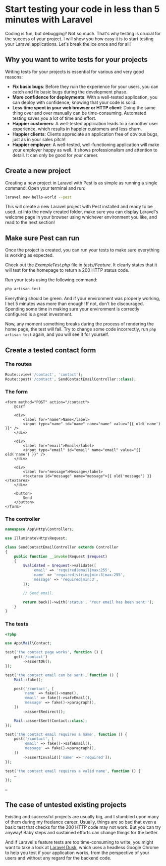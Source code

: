 # Start testing your code in less than 5 minutes with Laravel

Coding is fun, but debugging? Not so much. That's why testing is crucial for the success of your project. I will show you how easy it is to start testing your Laravel applications. Let's break the ice once and for all!

## Why you want to write tests for your projects

Writing tests for your projects is essential for various and very good reasons:

- **Fix basic bugs**: Before they ruin the experience for your users, you can catch and fix basic bugs during the development phase.
- **More confidence for deployments**: With a well-tested application, you can deploy with confidence, knowing that your code is solid.
- **Less time spent in your web browser or HTTP client**: Doing the same thing over and over manually can be time-consuming. Automated testing saves you a lot of time and effort.
- **Happier customers**: A well-tested application leads to a smoother user experience, which results in happier customers and less churn.
- **Happier clients**: Clients appreciate an application free of obvious bugs, just as in your sales pitch!
- **Happier employer**: A well-tested, well-functioning application will make your employer happy as well. It shows professionalism and attention to detail. It can only be good for your career.

## Create a new project

Creating a new project in Laravel with Pest is as simple as running a single command. Open your terminal and run:

```bash
laravel new hello-world --pest
```

This will create a new Laravel project with Pest installed and ready to be used. `cd` into the newly created folder, make sure you can display Laravel's welcome page in your browser using whichever environment you like, and read to the next section!

## Make sure Pest can run

Once the project is created, you can run your tests to make sure everything is working as expected.

Check out the _ExampleTest.php_ file in _tests/Feature_. It clearly states that it will test for the homepage to return a 200 HTTP status code.

Run your tests using the following command:

```bash
php artisan test
```

Everything should be green. And if your environment was properly working, I bet 5 minutes was more than enough! If not, don't be discouraged. Spending some time in making sure your environment is correctly configured is a great investment.

Now, any moment something breaks during the process of rendering the home page, the test will fail. Try to change some code incorrectly, run `php artisan test` again, and you will see it for yourself.

## Create a tested contact form

### The routes

```php
Route::view('/contact', 'contact');
Route::post('/contact', SendContactEmailController::class);
```

### The form

```blade
<form method="POST" action="/contact">
    @csrf

    <div>
        <label for="name">Name</label>
        <input type="name" id="name" name="name" value="{{ old('name') }}" />
    </div>

    <div>
        <label for="email">Email</label>
        <input type="email" id="email" name="email" value="{{ old('name') }}" />
    </div>

    <div>
        <label for="message">Message</label>
        <textarea id="message" name="message">{{ old('message') }}</textarea>
    </div>

    <button>
        Send
    </button>
</form>
```

### The controller

```php
namespace App\Http\Controllers;

use Illuminate\Http\Request;

class SendContactEmailController extends Controller
{
    public function __invoke(Request $request)
    {
        $validated = $request->validate([
            'email' => 'required|email|max:255',
            'name' => 'required|string|min:3|max:255',
            'message' => 'required|min:3',
        ]);

        // Send email.

        return back()->with('status', 'Your email has been sent!');
    }
}
```

### The tests

```php
<?php

use App\Mail\Contact;

test('the contact page works', function () {
    get('/contact')
        ->assertOk();
});

test('the contact email can be sent', function () {
    Mail::fake();

    post('/contact', [
        'name' => fake()->name(),
        'email' => fake()->safeEmail(),
        'message' => fake()->paragraph(),
    ])
        ->assertRedirect();

    Mail::assertSent(Contact::class);
});

test('the contact email requires a name', function () {
    post('/contact', [
        'email' => fake()->safeEmail(),
        'message' => fake()->paragraph(),
    ])
        ->assertInvalid(['name' => 'required']);
});

test('the contact email requires a valid name', function () {
    …
});

…
```

## The case of untested existing projects

Existing and successful projects are usually big, and I stumbled upon many of them during my freelance career. Usually, things are so bad that even a basic test that checks for the 200 HTTP code may not work. But you can try anyway! Baby steps and sustained efforts can change things for the better.

And if Laravel's feature tests are too time-consuming to write, you might want to take a look at [Laravel Dusk](https://laravel.com/docs/dusk), which uses a headless Google Chrome to help you test if your application works, from the perspective of your users and without any regard for the backend code.
